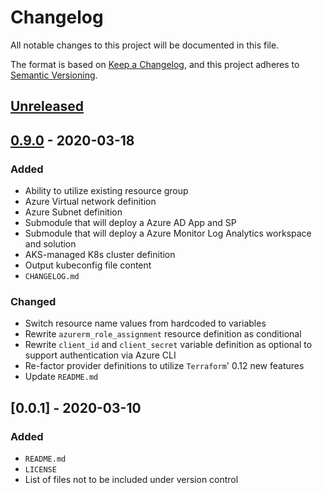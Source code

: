 # Changelog

All notable changes to this project will be documented in this file.

The format is based on [Keep a Changelog](https://keepachangelog.com/en/1.0.0/),
and this project adheres to [Semantic Versioning](https://semver.org/spec/v2.0.0.html).

## [Unreleased]

## [0.9.0] - 2020-03-18

### Added
- Ability to utilize existing resource group
- Azure Virtual network definition
- Azure Subnet definition
- Submodule that will deploy a Azure AD App and SP
- Submodule that will deploy a Azure Monitor Log Analytics workspace and solution
- AKS-managed K8s cluster definition
- Output kubeconfig file content
- `CHANGELOG.md`

### Changed
- Switch resource name values from hardcoded to variables
- Rewrite `azurerm_role_assignment` resource definition as conditional
- Rewrite `client_id` and `client_secret` variable definition as optional to support authentication via Azure CLI 
- Re-factor provider definitions to utilize `Terraform`' 0.12 new features
- Update `README.md`

## [0.0.1] - 2020-03-10

### Added
- `README.md`
- `LICENSE`
- List of files not to be included under version control

[unreleased]: https://github.com/kamiljsokolowski/terraform-azurerm-aks/compare/v0.9.0...HEAD
[0.9.0]: https://github.com/kamiljsokolowski/terraform-azurerm-aks/compare/v0.0.1...v0.9.0